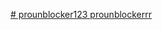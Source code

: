[# prounblocker123
prounblockerrr
](https://psychic-broccoli-97x4997v5xrxcp457-8000.app.github.dev/)
